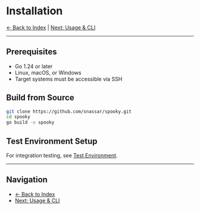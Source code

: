 # Installation

[← Back to Index](index.md) | [Next: Usage & CLI](usage.md)

---

## Prerequisites

- Go 1.24 or later
- Linux, macOS, or Windows
- Target systems must be accessible via SSH

## Build from Source

```bash
git clone https://github.com/snassar/spooky.git
cd spooky
go build -o spooky
```

## Test Environment Setup

For integration testing, see [Test Environment](test-environment.md).

---

## Navigation

- [← Back to Index](index.md)
- [Next: Usage & CLI](usage.md) 